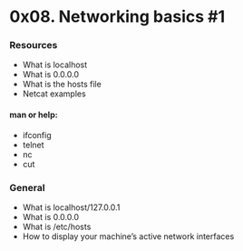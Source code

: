 # 0x08. Networking basics #1

### Resources

- What is localhost
- What is 0.0.0.0
- What is the hosts file
- Netcat examples

#### man or help:

- ifconfig
- telnet
- nc
- cut

### General
- What is localhost/127.0.0.1
- What is 0.0.0.0
- What is /etc/hosts
- How to display your machine’s active network interfaces
